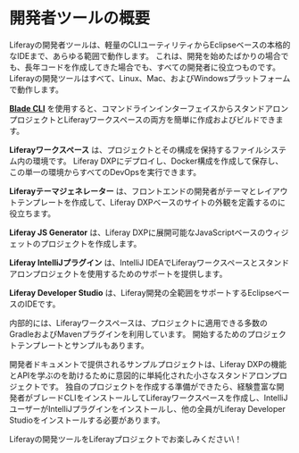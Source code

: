 # 開発者ツールの概要

Liferayの開発者ツールは、軽量のCLIユーティリティからEclipseベースの本格的なIDEまで、あらゆる範囲で動作します。 これは、開発を始めたばかりの場合でも、長年コードを作成してきた場合でも、すべての開発者に役立つものです。 Liferayの開発ツールはすべて、Linux、Mac、およびWindowsプラットフォームで動作します。


<!-- JR: the mental image I have from all these tools (initially) is a variety of jigsaw puzzle pieces that I don't (yet) see how they piece together. Perhaps by presenting them with more structure, it can help guide a reader to build a better mental model for how all these tools relate to (and don't duplicate) one another. In some ideal world we have a nice diagram that visualizes how these tools relate to one another. One off the cuff organizational model:

# Title

(intro paragraph)

## General Development Tools

### Blade CLI

Blade CLi is x. Use it to do a, b, and c quickly and efficiently.

### Liferay Workspace

## Frontend Tooling

### Theme Generator

### JS Generator

## IDE Plugins

### IntelliJ Plugin

### Dev Studio
-->

[**Blade CLI**](./blade-cli/installing-and-updating-blade-cli.md) を使用すると、コマンドラインインターフェイスからスタンドアロンプロジェクトとLiferayワークスペースの両方を簡単に作成およびビルドできます。

**Liferayワークスペース** は、プロジェクトとその構成を保持するファイルシステム内の環境です。 Liferay DXPにデプロイし、Docker構成を作成して保存し、この単一の環境からすべてのDevOpsを実行できます。

**Liferayテーマジェネレーター** は、フロントエンドの開発者がテーマとレイアウトテンプレートを作成して、Liferay DXPベースのサイトの外観を定義するのに役立ちます。

**Liferay JS Generator** は、Liferay DXPに展開可能なJavaScriptベースのウィジェットのプロジェクトを作成します。

**Liferay IntelliJプラグイン** は、IntelliJ IDEAでLiferayワークスペースとスタンドアロンプロジェクトを使用するためのサポートを提供します。

**Liferay Developer Studio** は、Liferay開発の全範囲をサポートするEclipseベースのIDEです。

内部的には、Liferayワークスペースは、プロジェクトに適用できる多数のGradleおよびMavenプラグインを利用しています。 開始するためのプロジェクトテンプレートとサンプルもあります。

開発者ドキュメントで提供されるサンプルプロジェクトは、Liferay DXPの機能とAPIを学ぶのを助けるために意図的に単純化された小さなスタンドアロンプロジェクトです。 独自のプロジェクトを作成する準備ができたら、経験豊富な開発者がブレードCLIをインストールしてLiferayワークスペースを作成し、IntelliJユーザーがIntelliJプラグインをインストールし、他の全員がLiferay Developer Studioをインストールする必要があります。

Liferayの開発ツールをLiferayプロジェクトでお楽しみください\！
